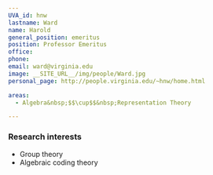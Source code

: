 ```yaml
---
UVA_id: hnw
lastname: Ward
name: Harold
general_position: emeritus
position: Professor Emeritus
office:
phone:
email: ward@virginia.edu
image: __SITE_URL__/img/people/Ward.jpg
personal_page: http://people.virginia.edu/~hnw/home.html

areas:
  - Algebra&nbsp;$$\cup$$&nbsp;Representation Theory

---
```


### Research interests

- Group theory
- Algebraic coding theory
